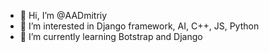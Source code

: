 - 👋 Hi, I’m @AADmitriy
- 👀 I’m interested in Django framework, AI, C++, JS, Python
- 🌱 I’m currently learning Botstrap and Django


<!---
AADmitriy/AADmitriy is a ✨ special ✨ repository because its `README.md` (this file) appears on your GitHub profile.
You can click the Preview link to take a look at your changes.
--->
